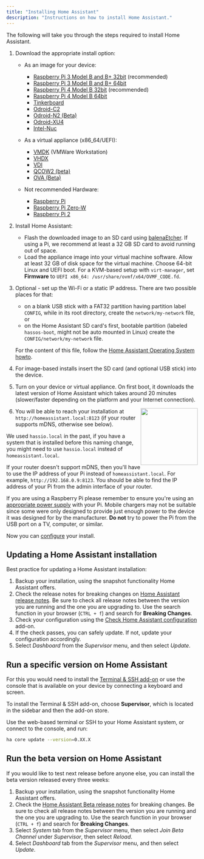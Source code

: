 ```yaml
---
title: "Installing Home Assistant"
description: "Instructions on how to install Home Assistant."
---
```


The following will take you through the steps required to install Home Assistant.

1. Download the appropriate install option:

   - As an image for your device:

     - [Raspberry Pi 3 Model B and B+ 32bit][pi3-32] (recommended)
     - [Raspberry Pi 3 Model B and B+ 64bit][pi3-64]
     - [Raspberry Pi 4 Model B 32bit][pi4-32] (recommended)
     - [Raspberry Pi 4 Model B 64bit][pi4-64]
     - [Tinkerboard][tinker]
     - [Odroid-C2][odroid-c2]
     - [Odroid-N2 (Beta)][odroid-n2]
     - [Odroid-XU4][odroid-xu4]
     - [Intel-Nuc][intel-nuc]

   - As a virtual appliance (x86_64/UEFI):
  
     - [VMDK][vmdk] (VMWare Workstation)
     - [VHDX][vhdx]
     - [VDI][vdi]
     - [QCOW2 (beta)][qcow2]
     - [OVA (Beta)][Virtual Appliance]

   - Not recommended Hardware:

     - [Raspberry Pi][pi1]
     - [Raspberry Pi Zero-W][pi0-w]
     - [Raspberry Pi 2][pi2]

2. Install Home Assistant:

   - Flash the downloaded image to an SD card using [balenaEtcher][balenaEtcher]. If using a Pi, we recommend at least a 32 GB SD card to avoid running out of space.
   - Load the appliance image into your virtual machine software. Allow at least 32 GB of disk space for the virtual machine. Choose 64-bit Linux and UEFI boot. For a KVM-based setup with `virt-manager`, set **Firmware** to `UEFI x86_64: /usr/share/ovmf/x64/OVMF_CODE.fd`.

3. Optional - set up the Wi-Fi or a static IP address. There are two possible places for that:
   - on a blank USB stick with a FAT32 partition having partition label `CONFIG`, while in its root directory, create the `network/my-network` file, or
   - on the Home Assistant SD card's first, bootable partition (labeled `hassos-boot`, might not be auto mounted in Linux) create the `CONFIG/network/my-network` file.

   For the content of this file, follow the [Home Assistant Operating System howto][hassos-network].

4. For image-based installs insert the SD card (and optional USB stick) into the device.

5. Turn on your device or virtual appliance. On first boot, it downloads the latest version of Home Assistant which takes around 20 minutes (slower/faster depending on the platform and your Internet connection).

   <img src='/images/hassio/screenshots/first-start.png' style='clear: right; border:none; box-shadow: none; float: right; margin-bottom: 12px;' width='150' />

6. You will be able to reach your installation at `http://homeassistant.local:8123` (if your router supports mDNS, otherwise see below).

<div class='note warning'>

We used `hassio.local` in the past, if you have a system that is installed before this naming change, you might need to use `hassio.local` instead of `homeassistant.local`.

</div>

<div class='note'>

If your router doesn't support mDNS, then you'll have to use the IP address of your Pi instead of `homeassistant.local`. For example, `http://192.168.0.9:8123`. You should be able to find the IP address of your Pi from the admin interface of your router.

</div>

<div class='note warning'>

If you are using a Raspberry Pi please remember to ensure you're using an [appropriate power supply][pi-power] with your Pi. Mobile chargers may not be suitable since some were only designed to provide just enough power to the device it was designed for by the manufacturer. **Do not** try to power the Pi from the USB port on a TV, computer, or similar.

</div>

Now you can [configure][configure] your install.

## Updating a Home Assistant installation

Best practice for updating a Home Assistant installation:

1. Backup your installation, using the snapshot functionality Home Assistant offers.
2. Check the release notes for breaking changes on [Home Assistant release notes](https://github.com/home-assistant/home-assistant/releases). Be sure to check all release notes between the version you are running and the one you are upgrading to. Use the search function in your browser (`CTRL + f`) and search for **Breaking Changes**.
3. Check your configuration using the [Check Home Assistant configuration](/addons/check_config/) add-on.
4. If the check passes, you can safely update. If not, update your configuration accordingly.
5. Select _Dashboard_ from the _Supervisor_ menu, and then select _Update_.

## Run a specific version on Home Assistant

For this you would need to install the [Terminal & SSH add-on][ssh] or use the console
that is available on your device by connecting a keyboard and screen.

To install the Terminal & SSH add-on, choose **Supervisor**, which is located in the sidebar and then the add-on store.

Use the web-based terminal or SSH to your Home Assistant system, or connect to the console, and run:

```bash
ha core update --version=0.XX.X
```

## Run the beta version on Home Assistant

If you would like to test next release before anyone else, you can install the beta version released every three weeks:

1. Backup your installation, using the snapshot functionality Home Assistant offers.
2. Check the [Home Assistant Beta release notes](https://rc.home-assistant.io/latest-release-notes/) for breaking changes. Be sure to check all release notes between the version you are running and the one you are upgrading to. Use the search function in your browser (`CTRL + f`) and search for **Breaking Changes**.
3. Select _System_ tab from the _Supervisor_ menu, then select _Join Beta Channel_ under _Supervisor_, then select _Reload_.
4. Select _Dashboard_ tab from the _Supervisor_ menu, and then select _Update_.


[balenaEtcher]: https://www.balena.io/etcher
[hassos-network]: https://github.com/home-assistant/operating-system/blob/dev/Documentation/network.md
[pi0-w]: https://github.com/home-assistant/operating-system/releases/download/3.13/hassos_rpi0-w-3.13.img.gz
[pi1]: https://github.com/home-assistant/operating-system/releases/download/3.13/hassos_rpi-3.13.img.gz
[pi2]: https://github.com/home-assistant/operating-system/releases/download/3.13/hassos_rpi2-3.13.img.gz
[pi3-32]: https://github.com/home-assistant/operating-system/releases/download/3.13/hassos_rpi3-3.13.img.gz
[pi3-64]: https://github.com/home-assistant/operating-system/releases/download/3.13/hassos_rpi3-64-3.13.img.gz
[pi4-32]: https://github.com/home-assistant/operating-system/releases/download/3.13/hassos_rpi4-3.13.img.gz
[pi4-64]: https://github.com/home-assistant/operating-system/releases/download/3.13/hassos_rpi4-64-3.13.img.gz
[tinker]: https://github.com/home-assistant/operating-system/releases/download/3.13/hassos_tinker-3.13.img.gz
[odroid-c2]: https://github.com/home-assistant/operating-system/releases/download/4.8/hassos_odroid-c2-4.8.img.gz
[odroid-n2]: https://github.com/home-assistant/operating-system/releases/download/4.8/hassos_odroid-n2-4.8.img.gz
[odroid-xu4]: https://github.com/home-assistant/operating-system/releases/download/4.8/hassos_odroid-xu4-4.8.img.gz
[intel-nuc]: https://github.com/home-assistant/operating-system/releases/download/3.13/hassos_intel-nuc-3.13.img.gz
[vmdk]: https://github.com/home-assistant/operating-system/releases/download/4.8/hassos_ova-4.8.vmdk.gz
[vhdx]: https://github.com/home-assistant/operating-system/releases/download/4.8/hassos_ova-4.8.vhdx.gz
[vdi]: https://github.com/home-assistant/operating-system/releases/download/4.8/hassos_ova-4.8.vdi.gz
[qcow2]: https://github.com/home-assistant/operating-system/releases/download/4.8/hassos_ova-4.8.qcow2.gz
[Virtual Appliance]: https://github.com/home-assistant/operating-system/releases/download/4.8/hassos_ova-4.8.ova
[local]: http://homeassistant.local:8123
[samba]: /addons/samba/
[ssh]: /addons/ssh/
[pi-power]: https://www.raspberrypi.org/help/faqs/#powerReqs
[configure]: /getting-started/configuration/
